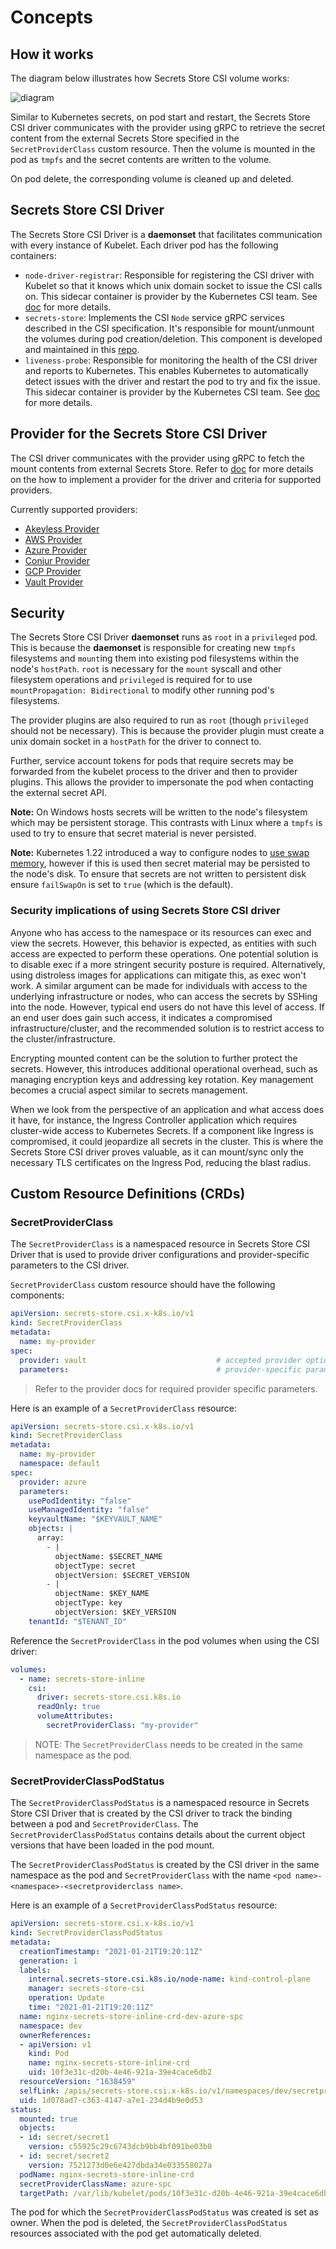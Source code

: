 # Concepts

<!-- toc -->

## How it works

The diagram below illustrates how Secrets Store CSI volume works:

![diagram](./images/diagram.png)

Similar to Kubernetes secrets, on pod start and restart, the Secrets Store CSI driver communicates with the provider using gRPC to retrieve the secret content from the external Secrets Store specified in the `SecretProviderClass` custom resource. Then the volume is mounted in the pod as `tmpfs` and the secret contents are written to the volume.

On pod delete, the corresponding volume is cleaned up and deleted.

## Secrets Store CSI Driver

The Secrets Store CSI Driver is a **daemonset** that facilitates communication with every instance of Kubelet. Each driver pod has the following containers:

- `node-driver-registrar`: Responsible for registering the CSI driver with Kubelet so that it knows which unix domain socket to issue the CSI calls on. This sidecar container is provider by the Kubernetes CSI team. See [doc](https://kubernetes-csi.github.io/docs/node-driver-registrar.html) for more details.
- `secrets-store`: Implements the CSI `Node` service gRPC services described in the CSI specification. It's responsible for mount/unmount the volumes during pod creation/deletion. This component is developed and maintained in this [repo](https://github.com/kubernetes-sigs/secrets-store-csi-driver).
- `liveness-probe`: Responsible for monitoring the health of the CSI driver and reports to Kubernetes. This enables Kubernetes to automatically detect issues with the driver and restart the pod to try and fix the issue. This sidecar container is provider by the Kubernetes CSI team. See [doc](https://kubernetes-csi.github.io/docs/livenessprobe.html) for more details.

## Provider for the Secrets Store CSI Driver

The CSI driver communicates with the provider using gRPC to fetch the mount contents from external Secrets Store. Refer to [doc](./providers.md) for more details on the how to implement a provider for the driver and criteria for supported providers.

Currently supported providers:

- [Akeyless Provider](https://github.com/akeylesslabs/akeyless-csi-provider)
- [AWS Provider](https://github.com/aws/secrets-store-csi-driver-provider-aws)
- [Azure Provider](https://azure.github.io/secrets-store-csi-driver-provider-azure/)
- [Conjur Provider](https://github.com/cyberark/conjur-k8s-csi-provider)
- [GCP Provider](https://github.com/GoogleCloudPlatform/secrets-store-csi-driver-provider-gcp)
- [Vault Provider](https://github.com/hashicorp/secrets-store-csi-driver-provider-vault)

## Security

The Secrets Store CSI Driver **daemonset** runs as `root` in a `privileged` pod. This is because the **daemonset** is
responsible for creating new `tmpfs` filesystems and `mount`ing them into existing pod filesystems within the node's
`hostPath`. `root` is necessary for the `mount` syscall and other filesystem operations and `privileged` is required for
to use `mountPropagation: Bidirectional` to modify other running pod's filesystems.

The provider plugins are also required to run as `root` (though `privileged` should not be necessary). This is because
the provider plugin must create a unix domain socket in a `hostPath` for the driver to connect to.

Further, service account tokens for pods that require secrets may be forwarded from the kubelet process to the driver
and then to provider plugins. This allows the provider to impersonate the pod when contacting the external secret API.

**Note:** On Windows hosts secrets will be written to the node's filesystem which may be persistent storage. This
contrasts with Linux where a `tmpfs` is used to try to ensure that secret material is never persisted.

**Note:** Kubernetes 1.22 introduced a way to configure nodes to
[use swap memory](https://kubernetes.io/blog/2021/08/09/run-nodes-with-swap-alpha/), however if this is used then secret
material may be persisted to the node's disk. To ensure that secrets are not written to persistent disk ensure
`failSwapOn` is set to `true` (which is the default).

### Security implications of using Secrets Store CSI driver

Anyone who has access to the namespace or its resources can exec and view the secrets. However, this behavior is expected, as entities with such access are expected to perform these operations. One potential solution is to disable exec if a more stringent security posture is required. Alternatively, using distroless images for applications can mitigate this, as exec won't work. A similar argument can be made for individuals with access to the underlying infrastructure or nodes, who can access the secrets by SSHing into the node. However, typical end users do not have this level of access. If an end user does gain such access, it indicates a compromised infrastructure/cluster, and the recommended solution is to restrict access to the cluster/infrastructure.
 
Encrypting mounted content can be the solution to further protect the secrets. However, this introduces additional operational overhead, such as managing encryption keys and addressing key rotation. Key management becomes a crucial aspect similar to secrets management.
 
When we look from the perspective of an application and what access does it have, for instance, the Ingress Controller application which requires cluster-wide access to Kubernetes Secrets. If a component like Ingress is compromised, it could jeopardize all secrets in the cluster. This is where the Secrets Store CSI driver proves valuable, as it can mount/sync only the necessary TLS certificates on the Ingress Pod, reducing the blast radius.

## Custom Resource Definitions (CRDs)

### SecretProviderClass

The `SecretProviderClass` is a namespaced resource in Secrets Store CSI Driver that is used to provide driver configurations and provider-specific parameters to the CSI driver.

`SecretProviderClass` custom resource should have the following components:

```yaml
apiVersion: secrets-store.csi.x-k8s.io/v1
kind: SecretProviderClass
metadata:
  name: my-provider
spec:
  provider: vault                             # accepted provider options: akeyless or azure or vault or gcp
  parameters:                                 # provider-specific parameters
```

> Refer to the provider docs for required provider specific parameters.

Here is an example of a `SecretProviderClass` resource:

```yaml
apiVersion: secrets-store.csi.x-k8s.io/v1
kind: SecretProviderClass
metadata:
  name: my-provider
  namespace: default
spec:
  provider: azure
  parameters:
    usePodIdentity: "false"
    useManagedIdentity: "false"
    keyvaultName: "$KEYVAULT_NAME"
    objects: |
      array:
        - |
          objectName: $SECRET_NAME
          objectType: secret
          objectVersion: $SECRET_VERSION
        - |
          objectName: $KEY_NAME
          objectType: key
          objectVersion: $KEY_VERSION
    tenantId: "$TENANT_ID"
```

Reference the `SecretProviderClass` in the pod volumes when using the CSI driver:

```yaml
volumes:
  - name: secrets-store-inline
    csi:
      driver: secrets-store.csi.k8s.io
      readOnly: true
      volumeAttributes:
        secretProviderClass: "my-provider"
```

> NOTE: The `SecretProviderClass` needs to be created in the same namespace as the pod.

### SecretProviderClassPodStatus

The `SecretProviderClassPodStatus` is a namespaced resource in Secrets Store CSI Driver that is created by the CSI driver to track the binding between a pod and `SecretProviderClass`. The `SecretProviderClassPodStatus` contains details about the current object versions that have been loaded in the pod mount.

The `SecretProviderClassPodStatus` is created by the CSI driver in the same namespace as the pod and `SecretProviderClass` with the name `<pod name>-<namespace>-<secretproviderclass name>`.

Here is an example of a `SecretProviderClassPodStatus` resource:

```yaml
apiVersion: secrets-store.csi.x-k8s.io/v1
kind: SecretProviderClassPodStatus
metadata:
  creationTimestamp: "2021-01-21T19:20:11Z"
  generation: 1
  labels:
    internal.secrets-store.csi.k8s.io/node-name: kind-control-plane
    manager: secrets-store-csi
    operation: Update
    time: "2021-01-21T19:20:11Z"
  name: nginx-secrets-store-inline-crd-dev-azure-spc
  namespace: dev
  ownerReferences:
  - apiVersion: v1
    kind: Pod
    name: nginx-secrets-store-inline-crd
    uid: 10f3e31c-d20b-4e46-921a-39e4cace6db2
  resourceVersion: "1638459"
  selfLink: /apis/secrets-store.csi.x-k8s.io/v1/namespaces/dev/secretproviderclasspodstatuses/nginx-secrets-store-inline-crd
  uid: 1d078ad7-c363-4147-a7e1-234d4b9e0d53
status:
  mounted: true
  objects:
  - id: secret/secret1
    version: c55925c29c6743dcb9bb4bf091be03b0
  - id: secret/secret2
    version: 7521273d0e6e427dbda34e033558027a
  podName: nginx-secrets-store-inline-crd
  secretProviderClassName: azure-spc
  targetPath: /var/lib/kubelet/pods/10f3e31c-d20b-4e46-921a-39e4cace6db2/volumes/kubernetes.io~csi/secrets-store-inline/mount
```

The pod for which the `SecretProviderClassPodStatus` was created is set as owner. When the pod is deleted, the `SecretProviderClassPodStatus` resources associated with the pod get automatically deleted.
